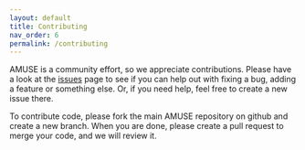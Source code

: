 ```yaml
---
layout: default
title: Contributing
nav_order: 6
permalink: /contributing
---
```

AMUSE is a community effort, so we appreciate contributions. Please have a look at the [issues](https://github.com/amusecode/amuse/issues/) page to see if you can help out with fixing a bug, adding a feature or something else. Or, if you need help, feel free to create a new issue there.

To contribute code, please fork the main AMUSE repository on github and create a new branch. When you are done, please create a pull request to merge your code, and we will review it.
